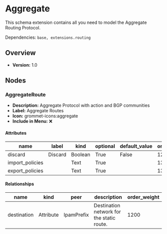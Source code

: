 # Aggregate

This schema extension contains all you need to model the Aggregate Routing Protocol.

Dependencies: `base, extensions.routing`

## Overview

- **Version:** 1.0

## Nodes

### AggregateRoute

- **Description:** Aggregate Protocol with action and BGP communities
- **Label:** Aggregate Routes
- **Icon:** grommet-icons:aggregate
- **Include in Menu:** ❌

#### Attributes

| name | label | kind | optional | default_value | order_weight |
| ---- | ----- | ---- | -------- | ------------- | ------------ |
| discard | Discard | Boolean | True | False | 1275 |
| import\_policies |  | Text | True |  | 1300 |
| export\_policies |  | Text | True |  | 1350 |

#### Relationships

| name | kind | peer | description | order_weight |
| ---- | ---- | ---- | ----------- | ------------ |
| destination | Attribute | IpamPrefix | Destination network for the static route\. | 1200 |
